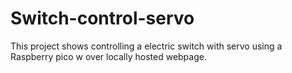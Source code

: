 # Switch-control-servo
This project shows controlling a electric switch with servo using a Raspberry pico w over locally hosted webpage. 
